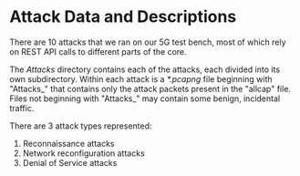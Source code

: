 # Attack Data and Descriptions
There are 10 attacks that we ran on our 5G test bench, most of which rely on REST API calls to different parts of the core.

The *Attacks* directory contains each of the attacks, each divided into its own subdirectory. Within each attack is a *\*.pcapng* file beginning with "Attacks_" that contains only the attack packets present in the "allcap" file. Files not beginning with "Attacks_" may contain some benign, incidental traffic.

There are 3 attack types represented:
1. Reconnaissance attacks
2. Network reconfiguration attacks
3. Denial of Service attacks
